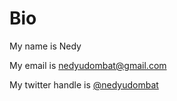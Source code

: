 # Bio

My name is Nedy

My email is nedyudombat@gmail.com

My twitter handle is [@nedyudombat](https://twitter.com/nedyudombat)
